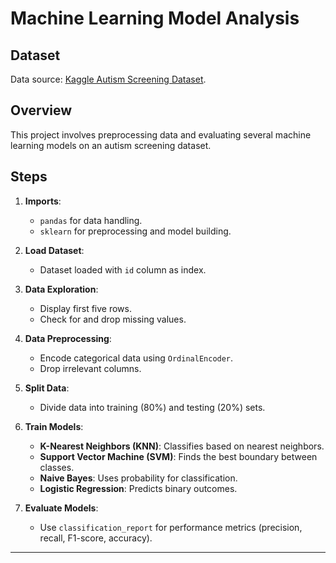 # Machine Learning Model Analysis


## Dataset

Data source: [Kaggle Autism Screening Dataset](https://www.kaggle.com/datasets/faizunnabi/autism-screening).


## Overview

This project involves preprocessing data and evaluating several machine learning models on an autism screening dataset. 

## Steps

1. **Imports**:
   - `pandas` for data handling.
   - `sklearn` for preprocessing and model building.

2. **Load Dataset**:
   - Dataset loaded with `id` column as index.

3. **Data Exploration**:
   - Display first five rows.
   - Check for and drop missing values.

4. **Data Preprocessing**:
   - Encode categorical data using `OrdinalEncoder`.
   - Drop irrelevant columns.

5. **Split Data**:
   - Divide data into training (80%) and testing (20%) sets.

6. **Train Models**:
   - **K-Nearest Neighbors (KNN)**: Classifies based on nearest neighbors.
   - **Support Vector Machine (SVM)**: Finds the best boundary between classes.
   - **Naive Bayes**: Uses probability for classification.
   - **Logistic Regression**: Predicts binary outcomes.

7. **Evaluate Models**:
   - Use `classification_report` for performance metrics (precision, recall, F1-score, accuracy).

---
